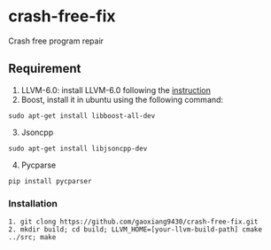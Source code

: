 # crash-free-fix
Crash free program repair

## Requirement

1. LLVM-6.0: install LLVM-6.0 following the [instruction](https://llvm.org/docs/GettingStarted.html)
2. Boost, install it in ubuntu using the following command:
```
sudo apt-get install libboost-all-dev
```
3. Jsoncpp
```
sudo apt-get install libjsoncpp-dev
```
4. Pycparse
```
pip install pycparser
```

### Installation
```
1. git clong https://github.com/gaoxiang9430/crash-free-fix.git
2. mkdir build; cd build; LLVM_HOME=[your-llvm-build-path] cmake ../src; make
```
